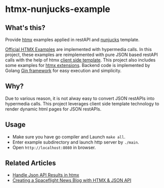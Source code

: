 # htmx-nunjucks-example

## What's this?

Provide [htmx](https://v1.htmx.org) examples applied in restAPI and [nunjucks](https://mozilla.github.io/nunjucks) template.

[Official HTMX Examples](https://v1.htmx.org/examples/) are implemented with hypermedia calls. In this project, these examples are reimplemented with pure JSON based restAPI calls with the help of htmx [client side template](https://v1.htmx.org/extensions/client-side-templates/). This project also includes some examples for [htmx extensions](https://v1.htmx.org/extensions/).
Backend code is implemented by Golang [Gin framework](https://gin-gonic.com) for easy execution and simplicity.

## Why?

Due to various reason, it is not alway easy to convert JSON restAPIs into hypermedia calls. This project leverages client side template technology to render dynamic html pages for JSON restAPIs.

## Usage

* Make sure you have go compiler and Launch `make all`.
* Enter example subdirectory and launch http server by `./main`.
* Open `http://localhost:8080` in browser.

## Related Articles

* [Handle Json API Results in htmx](https://marcus-obst.de/blog/htmx-json-handling)
* [Creating a Spaceflight News Blog with HTMX & JSON API](https://jerrynsh.com/creating-a-spaceflight-news-blog-with-htmx-and-json-api)
